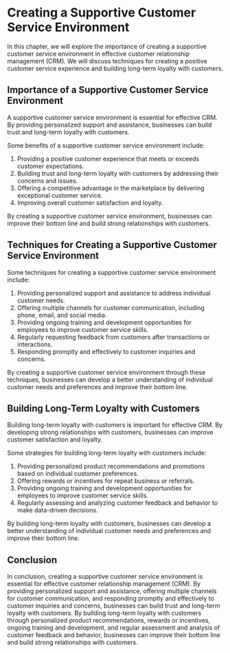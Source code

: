 Creating a Supportive Customer Service Environment
===========================================================================================

In this chapter, we will explore the importance of creating a supportive customer service environment in effective customer relationship management (CRM). We will discuss techniques for creating a positive customer service experience and building long-term loyalty with customers.

Importance of a Supportive Customer Service Environment
-------------------------------------------------------

A supportive customer service environment is essential for effective CRM. By providing personalized support and assistance, businesses can build trust and long-term loyalty with customers.

Some benefits of a supportive customer service environment include:

1. Providing a positive customer experience that meets or exceeds customer expectations.
2. Building trust and long-term loyalty with customers by addressing their concerns and issues.
3. Offering a competitive advantage in the marketplace by delivering exceptional customer service.
4. Improving overall customer satisfaction and loyalty.

By creating a supportive customer service environment, businesses can improve their bottom line and build strong relationships with customers.

Techniques for Creating a Supportive Customer Service Environment
-----------------------------------------------------------------

Some techniques for creating a supportive customer service environment include:

1. Providing personalized support and assistance to address individual customer needs.
2. Offering multiple channels for customer communication, including phone, email, and social media.
3. Providing ongoing training and development opportunities for employees to improve customer service skills.
4. Regularly requesting feedback from customers after transactions or interactions.
5. Responding promptly and effectively to customer inquiries and concerns.

By creating a supportive customer service environment through these techniques, businesses can develop a better understanding of individual customer needs and preferences and improve their bottom line.

Building Long-Term Loyalty with Customers
-----------------------------------------

Building long-term loyalty with customers is important for effective CRM. By developing strong relationships with customers, businesses can improve customer satisfaction and loyalty.

Some strategies for building long-term loyalty with customers include:

1. Providing personalized product recommendations and promotions based on individual customer preferences.
2. Offering rewards or incentives for repeat business or referrals.
3. Providing ongoing training and development opportunities for employees to improve customer service skills.
4. Regularly assessing and analyzing customer feedback and behavior to make data-driven decisions.

By building long-term loyalty with customers, businesses can develop a better understanding of individual customer needs and preferences and improve their bottom line.

Conclusion
----------

In conclusion, creating a supportive customer service environment is essential for effective customer relationship management (CRM). By providing personalized support and assistance, offering multiple channels for customer communication, and responding promptly and effectively to customer inquiries and concerns, businesses can build trust and long-term loyalty with customers. By building long-term loyalty with customers through personalized product recommendations, rewards or incentives, ongoing training and development, and regular assessment and analysis of customer feedback and behavior, businesses can improve their bottom line and build strong relationships with customers.
